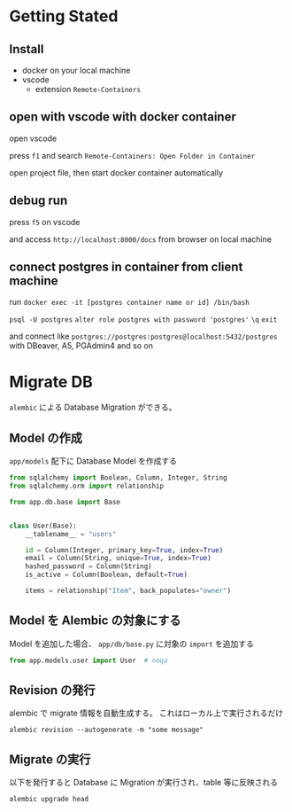 # Getting Stated

## Install

- docker on your local machine
- vscode
    - extension `Remote-Containers`

## open with vscode with docker container

open vscode

press `f1` and search `Remote-Containers: Open Folder in Container`

open project file, then start docker container automatically

## debug run

press `f5` on vscode

and access `http://localhost:8000/docs` from browser on local machine


## connect postgres in container from client machine

run `docker exec -it [postgres container name or id] /bin/bash`

`psql -U postgres`
`alter role postgres with password 'postgres'`
`\q`
`exit`

and connect like `postgres://postgres:postgres@localhost:5432/postgres`
with DBeaver, A5, PGAdmin4 and so on


# Migrate DB

`alembic` による Database Migration ができる。

## Model の作成

`app/models` 配下に Database Model を作成する

```python
from sqlalchemy import Boolean, Column, Integer, String
from sqlalchemy.orm import relationship

from app.db.base import Base


class User(Base):
    __tablename__ = "users"

    id = Column(Integer, primary_key=True, index=True)
    email = Column(String, unique=True, index=True)
    hashed_password = Column(String)
    is_active = Column(Boolean, default=True)

    items = relationship("Item", back_populates="owner")

```

## Model を Alembic の対象にする

Model を追加した場合、 `app/db/base.py` に対象の `import` を追加する

```python
from app.models.user import User  # noqa
```

## Revision の発行

alembic で migrate 情報を自動生成する。
これはローカル上で実行されるだけ

`alembic revision --autogenerate -m "some message"`

## Migrate の実行

以下を発行すると Database に Migration が実行され、table 等に反映される

`alembic upgrade head`
